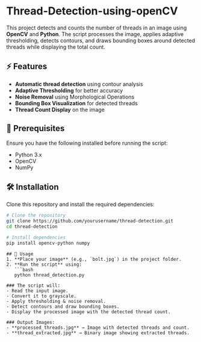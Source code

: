 # Thread-Detection-using-openCV
This project detects and counts the number of threads in an image using **OpenCV** and **Python**. The script processes the image, applies adaptive thresholding, detects contours, and draws bounding boxes around detected threads while displaying the total count.
## ⚡ Features
- **Automatic thread detection** using contour analysis
- **Adaptive Thresholding** for better accuracy
- **Noise Removal** using Morphological Operations
- **Bounding Box Visualization** for detected threads
- **Thread Count Display** on the image

## 📂 Prerequisites
Ensure you have the following installed before running the script:
- Python 3.x
- OpenCV
- NumPy

## 🛠 Installation
Clone this repository and install the required dependencies:
```bash
# Clone the repository
git clone https://github.com/yourusername/thread-detection.git
cd thread-detection

# Install dependencies
pip install opencv-python numpy
```
```
## 🚀 Usage
1. **Place your image** (e.g., `bolt.jpg`) in the project folder.
2. **Run the script** using:
   ```bash
   python thread_detection.py
```
```
### The script will:
- Read the input image.
- Convert it to grayscale.
- Apply thresholding & noise removal.
- Detect contours and draw bounding boxes.
- Display the processed image with the detected thread count.
```
```
### Output Images:
- **processed_threads.jpg** → Image with detected threads and count.
- **thread_extracted.jpg** → Binary image showing extracted threads.
```
